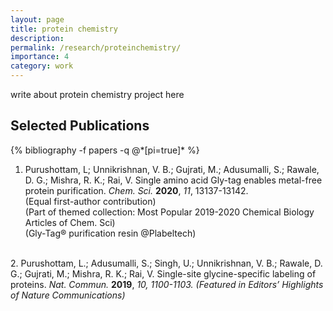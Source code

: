 ```yaml
---
layout: page
title: protein chemistry
description: 
permalink: /research/proteinchemistry/
importance: 4
category: work
---
```


write about protein chemistry project here

<div class="publications">
  <h2>Selected Publications</h2>
  {% bibliography -f papers -q @*[pi=true]* %}
</div>

1. Purushottam, L; Unnikrishnan, V. B.; Gujrati, M.; Adusumalli, S.; Rawale, D. G.; Mishra, R. K.; Rai, V. Single amino acid Gly-tag enables metal-free protein purification. <i>Chem. Sci.</i> <b>2020</b>, <i>11</i>, 13137-13142. <br>
(Equal first-author contribution) <br>
(Part of themed collection: Most Popular 2019-2020 Chemical Biology Articles of Chem. Sci) <br>
(Gly-Tag® purification resin @Plabeltech)<br>
<br>
2. Purushottam, L.; Adusumalli, S.; Singh, U.; Unnikrishnan, V. B.; Rawale, D. G.; Gujrati, M.; Mishra, R. K.; Rai, V. Single-site glycine-specific labeling of proteins. <i>Nat. Commun.</i> <b>2019</b>, <i>10</>, 1100-1103. 
(Featured in Editors’ Highlights of Nature Communications)
